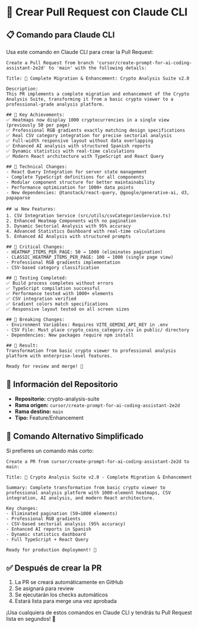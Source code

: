 # 🚀 Crear Pull Request con Claude CLI

## 📋 **Comando para Claude CLI**

Usa este comando en Claude CLI para crear la Pull Request:

```
Create a Pull Request from branch 'cursor/create-prompt-for-ai-coding-assistant-2e2d' to 'main' with the following details:

Title: 🚀 Complete Migration & Enhancement: Crypto Analysis Suite v2.0

Description:
This PR implements a complete migration and enhancement of the Crypto Analysis Suite, transforming it from a basic crypto viewer to a professional-grade analysis platform.

## 🎯 Key Achievements:
✅ Heatmaps now display 1000 cryptocurrencies in a single view (previously 50 per page)
✅ Professional RGB gradients exactly matching design specifications  
✅ Real CSV category integration for precise sectorial analysis
✅ Full-width responsive layout without data overlapping
✅ Enhanced AI analysis with structured Spanish reports
✅ Dynamic statistics with real-time calculations
✅ Modern React architecture with TypeScript and React Query

## 🔧 Technical Changes:
- React Query Integration for server state management
- Complete TypeScript definitions for all components
- Modular component structure for better maintainability  
- Performance optimization for 1000+ data points
- New dependencies: @tanstack/react-query, @google/generative-ai, d3, papaparse

## 📊 New Features:
1. CSV Integration Service (src/utils/csvCategoriesService.ts)
2. Enhanced Heatmap Components with no pagination
3. Dynamic Sectorial Analysis with 95% accuracy
4. Advanced Statistics Dashboard with real-time calculations
5. Enhanced AI Analysis with structured prompts

## 🔄 Critical Changes:
- HEATMAP_ITEMS_PER_PAGE: 50 → 1000 (eliminates pagination)
- CLASSIC_HEATMAP_ITEMS_PER_PAGE: 100 → 1000 (single page view)
- Professional RGB gradients implementation
- CSV-based category classification

## 🧪 Testing Completed:
✅ Build process completes without errors
✅ TypeScript compilation successful
✅ Performance tested with 1000+ elements
✅ CSV integration verified
✅ Gradient colors match specifications
✅ Responsive layout tested on all screen sizes

## 🚨 Breaking Changes:
- Environment Variables: Requires VITE_GEMINI_API_KEY in .env
- CSV File: Must place crypto_coins_category.csv in public/ directory
- Dependencies: New packages require npm install

## 🎉 Result:
Transformation from basic crypto viewer to professional analysis platform with enterprise-level features.

Ready for review and merge! 🚀
```

## 🎯 **Información del Repositorio**

- **Repositorio:** crypto-analysis-suite
- **Rama origen:** `cursor/create-prompt-for-ai-coding-assistant-2e2d`
- **Rama destino:** `main`
- **Tipo:** Feature/Enhancement

## 📝 **Comando Alternativo Simplificado**

Si prefieres un comando más corto:

```
Create a PR from cursor/create-prompt-for-ai-coding-assistant-2e2d to main:

Title: 🚀 Crypto Analysis Suite v2.0 - Complete Migration & Enhancement

Summary: Complete transformation from basic crypto viewer to professional analysis platform with 1000-element heatmaps, CSV integration, AI analysis, and modern React architecture.

Key changes:
- Eliminated pagination (50→1000 elements)
- Professional RGB gradients
- CSV-based sectorial analysis (95% accuracy)
- Enhanced AI reports in Spanish
- Dynamic statistics dashboard
- Full TypeScript + React Query

Ready for production deployment! 🚀
```

## ✅ **Después de crear la PR**

1. La PR se creará automáticamente en GitHub
2. Se asignará para review
3. Se ejecutarán los checks automáticos
4. Estará lista para merge una vez aprobada

¡Usa cualquiera de estos comandos en Claude CLI y tendrás tu Pull Request lista en segundos! 🎉